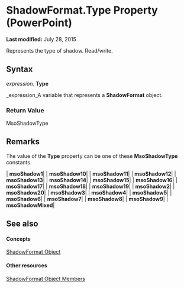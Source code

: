 
# ShadowFormat.Type Property (PowerPoint)

 **Last modified:** July 28, 2015

Represents the type of shadow. Read/write.

## Syntax

 _expression_. **Type**

 _expression_A variable that represents a  **ShadowFormat** object.


### Return Value

MsoShadowType


## Remarks

The value of the  **Type** property can be one of these **MsoShadowType** constants.



| **msoShadow1**|
| **msoShadow10**|
| **msoShadow11**|
| **msoShadow12**|
| **msoShadow13**|
| **msoShadow14**|
| **msoShadow15**|
| **msoShadow16**|
| **msoShadow17**|
| **msoShadow18**|
| **msoShadow19**|
| **msoShadow2**|
| **msoShadow20**|
| **msoShadow3**|
| **msoShadow4**|
| **msoShadow5**|
| **msoShadow6**|
| **msoShadow7**|
| **msoShadow8**|
| **msoShadow9**|
| **msoShadowMixed**|

## See also


#### Concepts


 [ShadowFormat Object](0bf08db8-2e44-4fc3-7f48-6017af881f72.md)
#### Other resources


 [ShadowFormat Object Members](3cb510e5-e41b-91e8-cd9f-a6bfc032d482.md)
